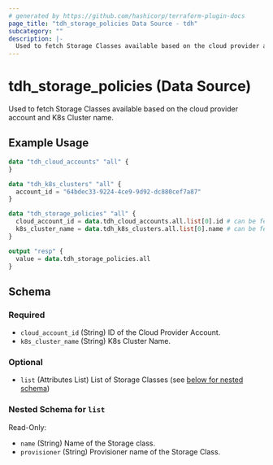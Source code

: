 ```yaml
---
# generated by https://github.com/hashicorp/terraform-plugin-docs
page_title: "tdh_storage_policies Data Source - tdh"
subcategory: ""
description: |-
  Used to fetch Storage Classes available based on the cloud provider account and K8s Cluster name.
---
```


# tdh_storage_policies (Data Source)

Used to fetch Storage Classes available based on the cloud provider account and K8s Cluster name.

## Example Usage

```terraform
data "tdh_cloud_accounts" "all" {
}

data "tdh_k8s_clusters" "all" {
  account_id = "64bdec33-9224-4ce9-9d92-dc880cef7a87"
}

data "tdh_storage_policies" "all" {
  cloud_account_id = data.tdh_cloud_accounts.all.list[0].id # can be fetched from the datasource 'tdh_cloud_accounts'
  k8s_cluster_name = data.tdh_k8s_clusters.all.list[0].name # can be fetched from the datasource 'tdh_k8s_clusters'
}

output "resp" {
  value = data.tdh_storage_policies.all
}
```

<!-- schema generated by tfplugindocs -->
## Schema

### Required

- `cloud_account_id` (String) ID of the Cloud Provider Account.
- `k8s_cluster_name` (String) K8s Cluster Name.

### Optional

- `list` (Attributes List) List of Storage Classes (see [below for nested schema](#nestedatt--list))

<a id="nestedatt--list"></a>
### Nested Schema for `list`

Read-Only:

- `name` (String) Name of the Storage class.
- `provisioner` (String) Provisioner name of the Storage Class.


